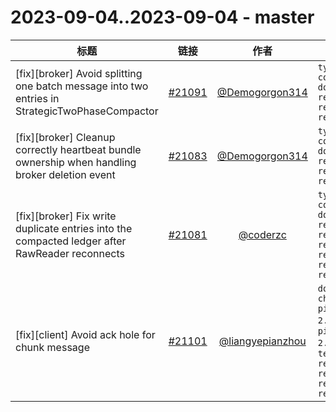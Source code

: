 # 2023-09-04..2023-09-04 - master
| 标题 | 链接 | 作者 | 标签 |
| - | :--: | :--: | - |
| [fix][broker] Avoid splitting one batch message into two entries in StrategicTwoPhaseCompactor | [#21091](https://github.com/apache/pulsar/pull/21091) | [@Demogorgon314](https://github.com/Demogorgon314) | `type/bug` `component/broker` `doc-not-needed` `ready-to-test` `release/3.0.2` `release/3.1.1`  | 
| [fix][broker] Cleanup correctly heartbeat bundle ownership when handling broker deletion event | [#21083](https://github.com/apache/pulsar/pull/21083) | [@Demogorgon314](https://github.com/Demogorgon314) | `type/bug` `component/broker` `doc-not-needed` `ready-to-test` `release/3.0.2` `release/3.1.1`  | 
| [fix][broker] Fix write duplicate entries into the compacted ledger after RawReader reconnects | [#21081](https://github.com/apache/pulsar/pull/21081) | [@coderzc](https://github.com/coderzc) | `type/bug` `component/broker` `doc-not-needed` `ready-to-test` `release/2.9.5` `release/3.0.2` `release/2.11.3` `release/2.10.6` `release/3.1.1`  | 
| [fix][client] Avoid ack hole for chunk message | [#21101](https://github.com/apache/pulsar/pull/21101) | [@liangyepianzhou](https://github.com/liangyepianzhou) | `doc-not-needed` `cherry-picked/branch-2.10` `cherry-picked/branch-2.11` `ready-to-test` `release/2.9.5` `release/3.0.2` `release/2.10.6` `release/3.1.1`  | 
